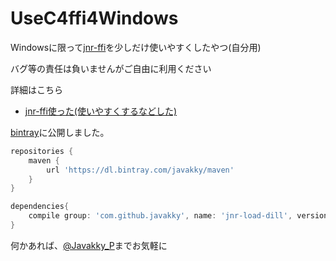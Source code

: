 # UseC4ffi4Windows
Windowsに限って[jnr-ffi](https://github.com/jnr/jnr-ffi)を少しだけ使いやすくしたやつ(自分用)

バグ等の責任は負いませんがご自由に利用ください

詳細はこちら
+ [jnr-ffi使った(使いやすくするなどした)](https://qiita.com/Kakky/items/a54ccc68365707765a5a)

[bintray](https://bintray.com/)に公開しました。

```groovy:build.gradle
repositories {
    maven {
        url 'https://dl.bintray.com/javakky/maven'
    }
}

dependencies{
    compile group: 'com.github.javakky', name: 'jnr-load-dill', version: '1.0.1'
}
```

何かあれば、[@Javakky_P](https://twitter.com/Javakky_P)までお気軽に